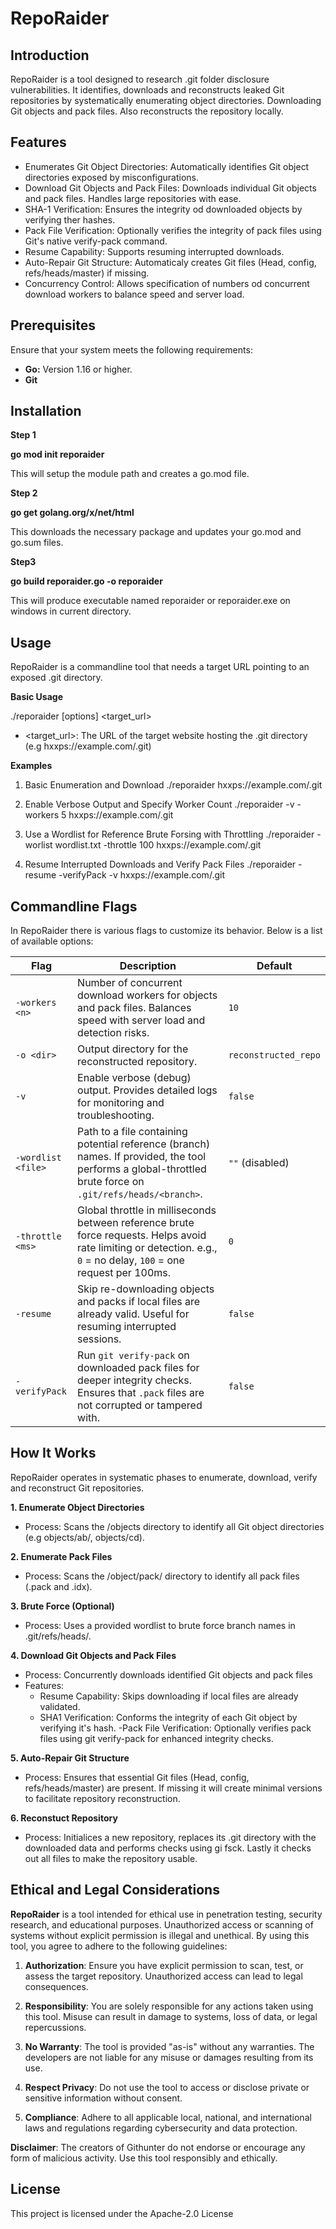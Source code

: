 # RepoRaider #

## Introduction ##
RepoRaider is a tool designed to research .git folder disclosure vulnerabilities.
It identifies, downloads and reconstructs leaked Git repositories by systematically enumerating object directories. Downloading Git objects and pack files. Also reconstructs the repository locally.

## Features ##

- Enumerates Git Object Directories: Automatically identifies Git object directories exposed by misconfigurations.
- Download Git Objects and Pack Files: Downloads individual Git objects and pack files. Handles large repositories with ease.
- SHA-1 Verification: Ensures the integrity od downloaded objects by verifying ther hashes.
- Pack File Verification: Optionally verifies the integrity of pack files using Git's native verify-pack command.
- Resume Capability: Supports resuming interrupted downloads.
- Auto-Repair Git Structure: Automaticaly creates Git files (Head, config, refs/heads/master) if missing.
- Concurrency Control: Allows specification of numbers od concurrent download workers to balance speed and server load.

## Prerequisites ##

Ensure that your system meets the following requirements:
- **Go:** Version 1.16 or higher.
- **Git**

## Installation ##

**Step 1**

**go mod init reporaider**

This will setup the module path and creates a go.mod file.

**Step 2**

**go get golang.org/x/net/html**

This downloads the necessary package and updates your go.mod and go.sum files.

**Step3**

**go build reporaider.go -o reporaider**

This will produce executable named reporaider or reporaider.exe on windows in current directory.

## Usage ##

RepoRaider is a commandline tool that needs a target URL pointing to an exposed .git directory.

**Basic Usage**

./reporaider [options] <target_url>

- <target_url>: The URL of the target website hosting the .git directory (e.g hxxps://example.com/.git)

**Examples**
1. Basic Enumeration and Download
./reporaider hxxps://example.com/.git

2. Enable Verbose Output and Specify Worker Count
./reporaider -v -workers 5 hxxps://example.com/.git

3. Use a Wordlist for Reference Brute Forsing with Throttling
./reporaider -worlist wordlist.txt -throttle 100 hxxps://example.com/.git

4. Resume Interrupted Downloads and Verify Pack Files
./reporaider -resume -verifyPack -v hxxps://example.com/.git

## Commandline Flags

In RepoRaider there is various flags to customize its behavior. Below is a list of available options:

| **Flag**           | **Description**                                                                                                                                                     | **Default**          |
|--------------------|---------------------------------------------------------------------------------------------------------------------------------------------------------------------|----------------------|
| `-workers <n>`     | Number of concurrent download workers for objects and pack files. Balances speed with server load and detection risks.                                               | `10`                 |
| `-o <dir>`         | Output directory for the reconstructed repository.                                                                                                                   | `reconstructed_repo` |
| `-v`               | Enable verbose (debug) output. Provides detailed logs for monitoring and troubleshooting.                                                                           | `false`              |
| `-wordlist <file>` | Path to a file containing potential reference (branch) names. If provided, the tool performs a global-throttled brute force on `.git/refs/heads/<branch>`.           | `""` (disabled)      |
| `-throttle <ms>`   | Global throttle in milliseconds between reference brute force requests. Helps avoid rate limiting or detection. e.g., `0` = no delay, `100` = one request per 100ms. | `0`                  |
| `-resume`          | Skip re-downloading objects and packs if local files are already valid. Useful for resuming interrupted sessions.                                                     | `false`              |
| `-verifyPack`      | Run `git verify-pack` on downloaded pack files for deeper integrity checks. Ensures that `.pack` files are not corrupted or tampered with.                              | `false`              |


## How It Works

RepoRaider operates in systematic phases to enumerate, download, verify and reconstruct Git repositories.

**1. Enumerate Object Directories**
- Process: Scans the /objects directory to identify all Git object directories (e.g objects/ab/, objects/cd).

**2. Enumerate Pack Files**
- Process: Scans the /object/pack/ directory to identify all pack files (.pack and .idx).

**3. Brute Force (Optional)**
- Process: Uses a provided wordlist to brute force branch names in .git/refs/heads/.

**4. Download Git Objects and Pack Files**
- Process: Concurrently downloads identified Git objects and pack files
- Features:
    - Resume Capability: Skips downloading if local files are already validated.
    - SHA1 Verification: Conforms the integrity of each Git object by verifying it's hash.
    -Pack File Verification: Optionally verifies pack files using git verify-pack for enhanced integrity checks.

**5. Auto-Repair Git Structure**
- Process: Ensures that essential Git files (Head, config, refs/heads/master) are present. If missing it will create minimal versions to facilitate repository reconstruction.

**6. Reconstuct Repository**
- Process: Initialices a new repository, replaces its .git directory with the downloaded data and performs checks using gi fsck. Lastly it checks out all files to make the repository usable.


## Ethical and Legal Considerations
**RepoRaider** is a tool intended for ethical use in penetration testing, security research, and educational purposes. Unauthorized access or scanning of systems without explicit permission is illegal and unethical. By using this tool, you agree to adhere to the following guidelines:

1. **Authorization**: Ensure you have explicit permission to scan, test, or assess the target repository. Unauthorized access can lead to legal consequences.

2. **Responsibility**: You are solely responsible for any actions taken using this tool. Misuse can result in damage to systems, loss of data, or legal repercussions.

3. **No Warranty**: The tool is provided "as-is" without any warranties. The developers are not liable for any misuse or damages resulting from its use.

4. **Respect Privacy**: Do not use the tool to access or disclose private or sensitive information without consent.

5. **Compliance**: Adhere to all applicable local, national, and international laws and regulations regarding cybersecurity and data protection.

**Disclaimer**: The creators of Githunter do not endorse or encourage any form of malicious activity. Use this tool responsibly and ethically.

## License

This project is licensed under the Apache-2.0 License

